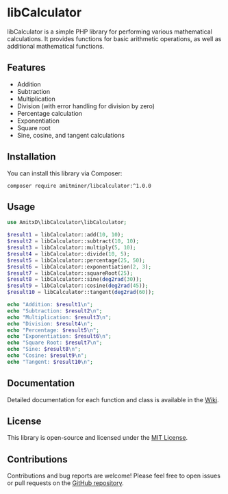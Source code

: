 # libCalculator

libCalculator is a simple PHP library for performing various mathematical calculations. It provides functions for basic arithmetic operations, as well as additional mathematical functions.

## Features

- Addition
- Subtraction
- Multiplication
- Division (with error handling for division by zero)
- Percentage calculation
- Exponentiation
- Square root
- Sine, cosine, and tangent calculations

## Installation

You can install this library via Composer:

```shell
composer require amitminer/libcalculator:^1.0.0
```

## Usage

```php
use AmitxD\libCalculator\libCalculator;

$result1 = libCalculator::add(10, 10);
$result2 = libCalculator::subtract(10, 10);
$result3 = libCalculator::multiply(5, 10);
$result4 = libCalculator::divide(10, 5);
$result5 = libCalculator::percentage(25, 50);
$result6 = libCalculator::exponentiation(2, 3);
$result7 = libCalculator::squareRoot(25);
$result8 = libCalculator::sine(deg2rad(30));
$result9 = libCalculator::cosine(deg2rad(45));
$result10 = libCalculator::tangent(deg2rad(60));

echo "Addition: $result1\n";
echo "Subtraction: $result2\n";
echo "Multiplication: $result3\n";
echo "Division: $result4\n";
echo "Percentage: $result5\n";
echo "Exponentiation: $result6\n";
echo "Square Root: $result7\n";
echo "Sine: $result8\n";
echo "Cosine: $result9\n";
echo "Tangent: $result10\n";
```

## Documentation

Detailed documentation for each function and class is available in the [Wiki](https://github.com/Amitminer/libCalculator/wiki).

## License

This library is open-source and licensed under the [MIT License](LICENSE.md).

## Contributions

Contributions and bug reports are welcome! Please feel free to open issues or pull requests on the [GitHub repository](https://github.com/Amitminer/libCalculator).
